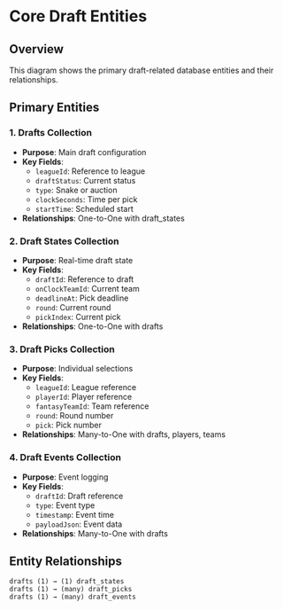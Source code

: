 # Core Draft Entities

## Overview
This diagram shows the primary draft-related database entities and their relationships.

## Primary Entities

### 1. Drafts Collection
- **Purpose**: Main draft configuration
- **Key Fields**:
  - `leagueId`: Reference to league
  - `draftStatus`: Current status
  - `type`: Snake or auction
  - `clockSeconds`: Time per pick
  - `startTime`: Scheduled start
- **Relationships**: One-to-One with draft_states

### 2. Draft States Collection
- **Purpose**: Real-time draft state
- **Key Fields**:
  - `draftId`: Reference to draft
  - `onClockTeamId`: Current team
  - `deadlineAt`: Pick deadline
  - `round`: Current round
  - `pickIndex`: Current pick
- **Relationships**: One-to-One with drafts

### 3. Draft Picks Collection
- **Purpose**: Individual selections
- **Key Fields**:
  - `leagueId`: League reference
  - `playerId`: Player reference
  - `fantasyTeamId`: Team reference
  - `round`: Round number
  - `pick`: Pick number
- **Relationships**: Many-to-One with drafts, players, teams

### 4. Draft Events Collection
- **Purpose**: Event logging
- **Key Fields**:
  - `draftId`: Draft reference
  - `type`: Event type
  - `timestamp`: Event time
  - `payloadJson`: Event data
- **Relationships**: Many-to-One with drafts

## Entity Relationships
```
drafts (1) → (1) draft_states
drafts (1) → (many) draft_picks
drafts (1) → (many) draft_events
```

